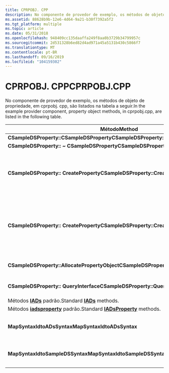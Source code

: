 ```yaml
---
title: CPRPOBJ. CPP
description: No componente de provedor de exemplo, os métodos de objeto de propriedade, em cprpobj. cpp, são listados na tabela a seguir.
ms.assetid: 88628b9b-12e6-4d64-9a21-b30f7392a5f2
ms.tgt_platform: multiple
ms.topic: article
ms.date: 05/31/2018
ms.openlocfilehash: 948409cc135daaffa249f8aa0b3729b34799957c
ms.sourcegitcommit: 2d531328b6ed82d4ad971a45a5131b430c5866f7
ms.translationtype: MT
ms.contentlocale: pt-BR
ms.lasthandoff: 09/16/2019
ms.locfileid: "104159302"
---
```

# <a name="cprpobjcpp"></a><span data-ttu-id="1a626-103">CPRPOBJ. CPP</span><span class="sxs-lookup"><span data-stu-id="1a626-103">CPRPOBJ.CPP</span></span>

<span data-ttu-id="1a626-104">No componente de provedor de exemplo, os métodos de objeto de propriedade, em cprpobj. cpp, são listados na tabela a seguir.</span><span class="sxs-lookup"><span data-stu-id="1a626-104">In the example provider component, property object methods, in cprpobj.cpp, are listed in the following table.</span></span>



| <span data-ttu-id="1a626-105">Método</span><span class="sxs-lookup"><span data-stu-id="1a626-105">Method</span></span>                                                 | <span data-ttu-id="1a626-106">Descrição</span><span class="sxs-lookup"><span data-stu-id="1a626-106">Description</span></span>                                                                                                                                    |
|--------------------------------------------------------|------------------------------------------------------------------------------------------------------------------------------------------------|
| <span data-ttu-id="1a626-107">**CSampleDSProperty::CSampleDSProperty**</span><span class="sxs-lookup"><span data-stu-id="1a626-107">**CSampleDSProperty::CSampleDSProperty**</span></span>               | <span data-ttu-id="1a626-108">Construtor padrão.</span><span class="sxs-lookup"><span data-stu-id="1a626-108">Standard constructor.</span></span>                                                                                                                          |
| <span data-ttu-id="1a626-109">**CSampleDSProperty:: ~ CSampleDSProperty**</span><span class="sxs-lookup"><span data-stu-id="1a626-109">**CSampleDSProperty::~CSampleDSProperty**</span></span>              | <span data-ttu-id="1a626-110">Destruidor padrão.</span><span class="sxs-lookup"><span data-stu-id="1a626-110">Standard destructor.</span></span>                                                                                                                           |
| <span data-ttu-id="1a626-111">**CSampleDSProperty:: CreateProperty**</span><span class="sxs-lookup"><span data-stu-id="1a626-111">**CSampleDSProperty::CreateProperty**</span></span>                  | <span data-ttu-id="1a626-112">Crie um objeto de propriedade ADS, pesquisando as definições de atributo chamando **SampleDSGetPropertyDefinition**.</span><span class="sxs-lookup"><span data-stu-id="1a626-112">Create an ADS Property object, looking up the attribute definitions by calling **SampleDSGetPropertyDefinition**.</span></span>                              |
| <span data-ttu-id="1a626-113">**CSampleDSProperty:: CreateProperty**</span><span class="sxs-lookup"><span data-stu-id="1a626-113">**CSampleDSProperty::CreateProperty**</span></span>                  | <span data-ttu-id="1a626-114">Dada a definição do atributo, crie um objeto de propriedade, definindo a correspondência entre as sintaxes de anúncios com suporte e as sintaxes do provedor.</span><span class="sxs-lookup"><span data-stu-id="1a626-114">Given the attribute definition, create a property object, setting the correspondence between supported ADS syntaxes and the provider syntaxes.</span></span> |
| <span data-ttu-id="1a626-115">**CSampleDSProperty::AllocatePropertyObject**</span><span class="sxs-lookup"><span data-stu-id="1a626-115">**CSampleDSProperty::AllocatePropertyObject**</span></span>          | <span data-ttu-id="1a626-116">Crie um objeto de propriedade e carregue seus dados de tipo.</span><span class="sxs-lookup"><span data-stu-id="1a626-116">Create a property object and load its type data.</span></span>                                                                                               |
| <span data-ttu-id="1a626-117">**CSampleDSProperty:: QueryInterface**</span><span class="sxs-lookup"><span data-stu-id="1a626-117">**CSampleDSProperty::QueryInterface**</span></span>                  | <span data-ttu-id="1a626-118">Retorne o ponteiro de interface solicitado, se disponível.</span><span class="sxs-lookup"><span data-stu-id="1a626-118">Return the requested interface pointer, if available.</span></span>                                                                                          |
| <span data-ttu-id="1a626-119">Métodos [**IADs**](/windows/desktop/api/Iads/nn-iads-iads) padrão.</span><span class="sxs-lookup"><span data-stu-id="1a626-119">Standard [**IADs**](/windows/desktop/api/Iads/nn-iads-iads) methods.</span></span>                 |                                                                                                                                                |
| <span data-ttu-id="1a626-120">Métodos [**iadsproperty**](/windows/desktop/api/Iads/nn-iads-iadsproperty) padrão.</span><span class="sxs-lookup"><span data-stu-id="1a626-120">Standard [**IADsProperty**](/windows/desktop/api/Iads/nn-iads-iadsproperty) methods.</span></span> |                                                                                                                                                |
| <span data-ttu-id="1a626-121">**MapSyntaxIdtoADsSyntax**</span><span class="sxs-lookup"><span data-stu-id="1a626-121">**MapSyntaxIdtoADsSyntax**</span></span>                             | <span data-ttu-id="1a626-122">Defina a correspondência entre a ID da sintaxe e a sintaxe ADS.</span><span class="sxs-lookup"><span data-stu-id="1a626-122">Set the correspondence between the syntax ID and the ADS syntax.</span></span>                                                                               |
| <span data-ttu-id="1a626-123">**MapSyntaxIdtoSampleDSSyntax**</span><span class="sxs-lookup"><span data-stu-id="1a626-123">**MapSyntaxIdtoSampleDSSyntax**</span></span>                        | <span data-ttu-id="1a626-124">Defina a correspondência entre a ID da sintaxe e a sintaxe do provedor.</span><span class="sxs-lookup"><span data-stu-id="1a626-124">Set the correspondence between the syntax ID and the provider syntax.</span></span>                                                                          |



 

 

 




